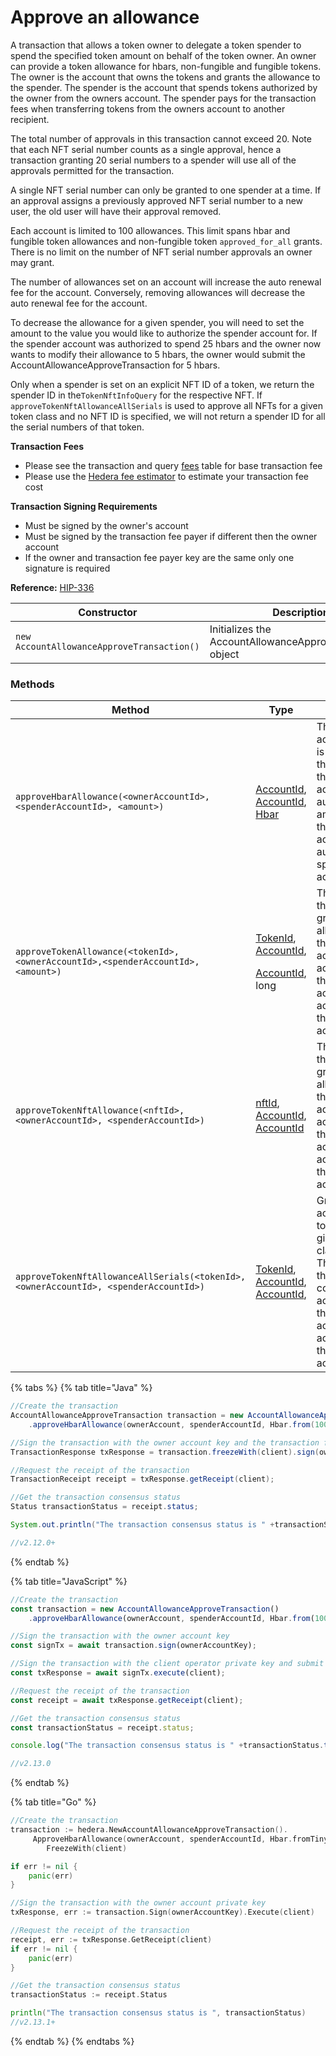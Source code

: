 # Approve an allowance

A transaction that allows a token owner to delegate a token spender to spend the specified token amount on behalf of the token owner. An owner can provide a token allowance for hbars, non-fungible and fungible tokens. The owner is the account that owns the tokens and grants the allowance to the spender. The spender is the account that spends tokens authorized by the owner from the owners account. The spender pays for the transaction fees when transferring tokens from the owners account to another recipient.

The total number of approvals in this transaction cannot exceed 20. Note that each NFT serial number counts as a single approval, hence a transaction granting 20 serial numbers to a spender will use all of the approvals permitted for the transaction.

A single NFT serial number can only be granted to one spender at a time. If an approval assigns a previously approved NFT serial number to a new user, the old user will have their approval removed.

Each account is limited to 100 allowances. This limit spans hbar and fungible token allowances and non-fungible token `approved_for_all` grants. There is no limit on the number of NFT serial number approvals an owner may grant.

The number of allowances set on an account will increase the auto renewal fee for the account. Conversely, removing allowances will decrease the auto renewal fee for the account.

To decrease the allowance for a given spender, you will need to set the amount to the value you would like to authorize the spender account for. If the spender account was authorized to spend 25 hbars and the owner now wants to modify their allowance to 5 hbars, the owner would submit the AccountAllowanceApproveTransaction for 5 hbars.

Only when a spender is set on an explicit NFT ID of a token, we return the spender ID in the`TokenNftInfoQuery` for the respective NFT. If `approveTokenNftAllowanceAllSerials` is used to approve all NFTs for a given token class and no NFT ID is specified, we will not return a spender ID for all the serial numbers of that token.

**Transaction Fees**

* Please see the transaction and query [fees](../../../../networks/mainnet/fees/#transaction-and-query-fees) table for base transaction fee
* Please use the [Hedera fee estimator](https://hedera.com/fees) to estimate your transaction fee cost

**Transaction Signing Requirements**

* Must be signed by the owner's account
* Must be signed by the transaction fee payer if different then the owner account
* If the owner and transaction fee payer key are the same only one signature is required

**Reference:** [HIP-336](https://github.com/hashgraph/hedera-improvement-proposal/blob/master/HIP/hip-336.md)

| **Constructor**                            | **Description**                                           |
| ------------------------------------------ | --------------------------------------------------------- |
| `new AccountAllowanceApproveTransaction()` | Initializes the AccountAllowanceApproveTransaction object |

### Methods

| **Method**                                                                                               | **Type**                                                                                                                                                                                                                           | **Description**                                                                                                                                                                               |
| -------------------------------------------------------------------------------------------------------- | ---------------------------------------------------------------------------------------------------------------------------------------------------------------------------------------------------------------------------------- | --------------------------------------------------------------------------------------------------------------------------------------------------------------------------------------------- |
| `approveHbarAllowance(<ownerAccountId>,<spenderAccountId>, <amount>)`                  | [AccountId](../specialized-types.md#accountid), [AccountId](../specialized-types.md#accountid), [Hbar](https://github.com/theekrystallee/hedera-style-guide/blob/sdk-v1/deprecated/sdks/cryptocurrency/broken-reference/README.md) | The owner account ID that is authorizing the allowance, the spender account ID to authorize, the amount of hbar the owner account is authorizing the spender account to use.                  |
| `approveTokenAllowance(<tokenId>,<ownerAccountId>,<spenderAccountId>, <amount>)` | <p><a href="../../../sdks/readme-1/token-id.md">TokenId</a>,<br><a href="../specialized-types.md#accountid">AccountId</a>,</p><p><a href="../specialized-types.md#accountid">AccountId</a>, long</p>                                                                                                                                                                                 | The token ID of the token being granted an allowance by the spender account, the account ID of the owner account, the account ID of the spender account.                                      |
| `approveTokenNftAllowance(<nftId>,<ownerAccountId>, <spenderAccountId>)`               | <p><a href="../../../sdks/readme-1/nft-id.md">nftId</a>, <a href="../specialized-types.md#accountid">AccountId</a>,<br><a href="../specialized-types.md#accountid">AccountId</a></p>                                                                                                                                                                                                          | The NFT ID of the NFT being granted an allowance by the owner account, the account ID of the owner account, the account ID of the spender account.                                            |
| `approveTokenNftAllowanceAllSerials(<tokenId>,<ownerAccountId>, <spenderAccountId>)`   | <p><a href="../../../sdks/readme-1/token-id.md">TokenId</a>,<br><a href="../specialized-types.md#accountid">AccountId</a>,<br><a href="../specialized-types.md#accountid">AccountId</a>,</p>                                                                                                                                                                                                          | Grant a spender account access to all NFTs in a given token class/collection. The token ID of the NFT collection, the account ID of the owner account, the account ID of the spender account. |

{% tabs %}
{% tab title="Java" %}
```java
//Create the transaction
AccountAllowanceApproveTransaction transaction = new AccountAllowanceApproveTransaction()
    .approveHbarAllowance(ownerAccount, spenderAccountId, Hbar.from(100));

//Sign the transaction with the owner account key and the transaction fee payer key (client)  
TransactionResponse txResponse = transaction.freezeWith(client).sign(ownerAccountKey).execute(client);

//Request the receipt of the transaction
TransactionReceipt receipt = txResponse.getReceipt(client);

//Get the transaction consensus status
Status transactionStatus = receipt.status;

System.out.println("The transaction consensus status is " +transactionStatus);

//v2.12.0+
```
{% endtab %}

{% tab title="JavaScript" %}
```javascript
//Create the transaction
const transaction = new AccountAllowanceApproveTransaction()
    .approveHbarAllowance(ownerAccount, spenderAccountId, Hbar.from(100));

//Sign the transaction with the owner account key
const signTx = await transaction.sign(ownerAccountKey);

//Sign the transaction with the client operator private key and submit to a Hedera network
const txResponse = await signTx.execute(client);

//Request the receipt of the transaction
const receipt = await txResponse.getReceipt(client);

//Get the transaction consensus status
const transactionStatus = receipt.status;

console.log("The transaction consensus status is " +transactionStatus.toString());

//v2.13.0
```
{% endtab %}

{% tab title="Go" %}
```go
//Create the transaction
transaction := hedera.NewAccountAllowanceApproveTransaction().
     ApproveHbarAllowance(ownerAccount, spenderAccountId, Hbar.fromTinybars(100))
        FreezeWith(client)

if err != nil {
    panic(err)
}

//Sign the transaction with the owner account private key   
txResponse, err := transaction.Sign(ownerAccountKey).Execute(client)

//Request the receipt of the transaction
receipt, err := txResponse.GetReceipt(client)
if err != nil {
    panic(err)
}

//Get the transaction consensus status
transactionStatus := receipt.Status

println("The transaction consensus status is ", transactionStatus)
//v2.13.1+
```
{% endtab %}
{% endtabs %}
